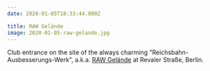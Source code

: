 ```yaml
---
date: 2020-01-05T18:33:44.000Z

title: RAW Gelände
image: 2020-01-05-raw-gelande.jpg
---
```


Club entrance on the site of the always charming "Reichsbahn-Ausbesserungs-Werk", a.k.a. [RAW Gelände](https://raw-gelaende.de) at Revaler Straße, Berlin.
